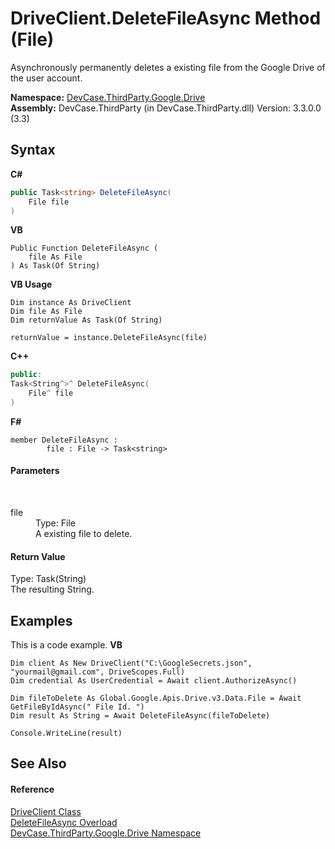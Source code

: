 # DriveClient.DeleteFileAsync Method (File)
 

Asynchronously permanently deletes a existing file from the Google Drive of the user account.

**Namespace:**&nbsp;<a href="N_DevCase_ThirdParty_Google_Drive">DevCase.ThirdParty.Google.Drive</a><br />**Assembly:**&nbsp;DevCase.ThirdParty (in DevCase.ThirdParty.dll) Version: 3.3.0.0 (3.3)

## Syntax

**C#**<br />
``` C#
public Task<string> DeleteFileAsync(
	File file
)
```

**VB**<br />
``` VB
Public Function DeleteFileAsync ( 
	file As File
) As Task(Of String)
```

**VB Usage**<br />
``` VB Usage
Dim instance As DriveClient
Dim file As File
Dim returnValue As Task(Of String)

returnValue = instance.DeleteFileAsync(file)
```

**C++**<br />
``` C++
public:
Task<String^>^ DeleteFileAsync(
	File^ file
)
```

**F#**<br />
``` F#
member DeleteFileAsync : 
        file : File -> Task<string> 

```


#### Parameters
&nbsp;<dl><dt>file</dt><dd>Type: File<br />A existing file to delete.</dd></dl>

#### Return Value
Type: Task(String)<br />The resulting String.

## Examples
This is a code example. 
**VB**<br />
``` VB
Dim client As New DriveClient("C:\GoogleSecrets.json", "yourmail@gmail.com", DriveScopes.Full)
Dim credential As UserCredential = Await client.AuthorizeAsync()

Dim fileToDelete As Global.Google.Apis.Drive.v3.Data.File = Await GetFileByIdAsync(" File Id. ")
Dim result As String = Await DeleteFileAsync(fileToDelete)

Console.WriteLine(result)
```


## See Also


#### Reference
<a href="T_DevCase_ThirdParty_Google_Drive_DriveClient">DriveClient Class</a><br /><a href="Overload_DevCase_ThirdParty_Google_Drive_DriveClient_DeleteFileAsync">DeleteFileAsync Overload</a><br /><a href="N_DevCase_ThirdParty_Google_Drive">DevCase.ThirdParty.Google.Drive Namespace</a><br />